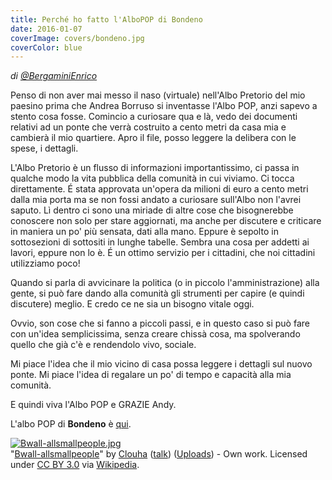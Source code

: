 ```yaml
---
title: Perché ho fatto l'AlboPOP di Bondeno
date: 2016-01-07
coverImage: covers/bondeno.jpg
coverColor: blue
---
```

*di [@BergaminiEnrico](https://twitter.com/BergaminiEnrico)*

Penso di non aver mai messo il naso (virtuale) nell'Albo Pretorio del mio paesino prima che Andrea Borruso si inventasse l'Albo POP, anzi sapevo a stento cosa fosse.
Comincio a curiosare qua e là, vedo dei documenti relativi ad un ponte che verrà costruito a cento metri da casa mia e cambierà il mio quartiere. Apro il file, posso leggere la delibera con le spese, i dettagli.

L'Albo Pretorio è un flusso di informazioni importantissimo, ci passa in qualche modo la vita pubblica della comunità in cui viviamo. Ci tocca direttamente. É stata approvata un'opera da milioni di euro a cento metri dalla mia porta ma se non fossi andato a curiosare sull'Albo non l'avrei saputo. Lì dentro ci sono una miriade di altre cose che bisognerebbe conoscere non solo per stare aggiornati, ma anche per discutere e criticare in maniera un po' più sensata, dati alla mano. Eppure è sepolto in sottosezioni di sottositi in lunghe tabelle. Sembra una cosa per addetti ai lavori, eppure non lo è. É un ottimo servizio per i cittadini, che noi cittadini utilizziamo poco!

Quando si parla di avvicinare la politica (o in piccolo l'amministrazione) alla gente, si può fare dando alla comunità gli strumenti per capire (e quindi discutere) meglio. E credo ce ne sia un bisogno vitale oggi.

Ovvio, son cose che si fanno a piccoli passi, e in questo caso si può fare con un'idea semplicissima, senza creare chissà cosa, ma spolverando quello che già c'è e rendendolo vivo, sociale.

Mi piace l'idea che il mio vicino di casa possa leggere i dettagli sul nuovo ponte. Mi piace l'idea di regalare un po' di tempo e capacità alla mia comunità.

E quindi viva l'Albo POP e GRAZIE Andy.

L'albo POP di **Bondeno** è [qui](http://albopop.it/comune/bondeno).

<p><a href="https://en.wikipedia.org/wiki/File:Bwall-allsmallpeople.jpg#/media/File:Bwall-allsmallpeople.jpg"><img src="https://upload.wikimedia.org/wikipedia/en/thumb/d/d2/Bwall-allsmallpeople.jpg/1200px-Bwall-allsmallpeople.jpg" alt="Bwall-allsmallpeople.jpg"></a><br>"<a href="https://en.wikipedia.org/wiki/File:Bwall-allsmallpeople.jpg#/media/File:Bwall-allsmallpeople.jpg">Bwall-allsmallpeople</a>" by <a href="//en.wikipedia.org/w/index.php?title=User:Clouha&amp;action=edit&amp;redlink=1" class="new" title="User:Clouha (page does not exist)">Clouha</a> (<a href="//en.wikipedia.org/wiki/User_talk:Clouha" title="User talk:Clouha">talk</a>) (<a href="//en.wikipedia.org/wiki/Special:ListFiles/Clouha" title="Special:ListFiles/Clouha">Uploads</a>) - Own work. Licensed under <a href="http://creativecommons.org/licenses/by/3.0/" title="Creative Commons Attribution 3.0">CC BY 3.0</a> via <a href="//en.wikipedia.org/wiki/">Wikipedia</a>.</p>
